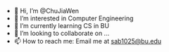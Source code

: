 - 👋 Hi, I’m @ChuJiaWen
- 👀 I’m interested in Computer Engineering
- 🌱 I’m currently learning CS in BU
- 💞️ I’m looking to collaborate on ...
- 📫 How to reach me: Email me at sab1025@bu.edu

<!---
ChuJiaWen/ChuJiaWen is a ✨ special ✨ repository because its `README.md` (this file) appears on your GitHub profile.
You can click the Preview link to take a look at your changes.
--->
